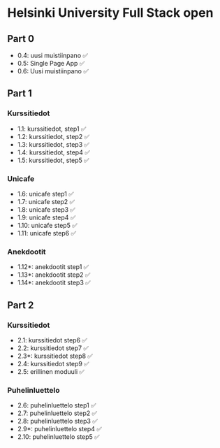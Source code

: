 # Helsinki University Full Stack open

## Part 0
- 0.4: uusi muistiinpano ✅
- 0.5: Single Page App ✅
- 0.6: Uusi muistiinpano ✅

## Part 1

### Kurssitiedot
- 1.1: kurssitiedot, step1 ✅ 
- 1.2: kurssitiedot, step2 ✅ 
- 1.3: kurssitiedot, step3 ✅ 
- 1.4: kurssitiedot, step4 ✅ 
- 1.5: kurssitiedot, step5 ✅ 

### Unicafe
- 1.6: unicafe step1 ✅ 
- 1.7: unicafe step2 ✅ 
- 1.8: unicafe step3 ✅ 
- 1.9: unicafe step4 ✅ 
- 1.10: unicafe step5 ✅ 
- 1.11: unicafe step6 ✅

### Anekdootit

- 1.12*: anekdootit step1 ✅
- 1.13*: anekdootit step2 ✅
- 1.14*: anekdootit step3 ✅

## Part 2

### Kurssitiedot
- 2.1: kurssitiedot step6 ✅
- 2.2: kurssitiedot step7 ✅
- 2.3*: kurssitiedot step8 ✅
- 2.4: kurssitiedot step9 ✅
- 2.5: erillinen moduuli ✅

### Puhelinluettelo
- 2.6: puhelinluettelo step1 ✅
- 2.7: puhelinluettelo step2 ✅
- 2.8: puhelinluettelo step3 ✅
- 2.9*: puhelinluettelo step4 ✅
- 2.10: puhelinluettelo step5 ✅